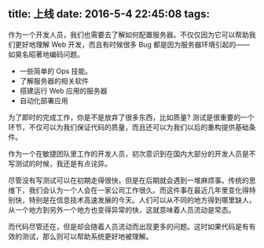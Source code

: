 title: 上线
date: 2016-5-4 22:45:08
tags:
---

作为一个开发人员，我们也需要去了解如何配置服务器。不仅仅因为它可以帮助我们更好地理解 Web 开发，而且有时候很多 Bug 都是因为服务器环境引起的——如臭名昭著地编码问题。

 - 一些简单的 Ops 技能。
 - 了解服务器的相关软件
 - 搭建运行 Web 应用的服务器
 - 自动化部署应用

为了即时的完成工作，你是不是放弃了很多东西，比如质量? 测试是很重要的一个环节，不仅可以为我们保证代码的质量，而且还可以为我们以后的重构提供基础条件。

作为一个在敏捷团队里工作的开发人员，初次意识到在国内大部分的开发人员是不写测试的时候，我还是有点诧异。

尽管没有写测试可以在初期走得很快，但是在后期就会遇到一堆麻烦事。传统的思维下，我们会认为一个人会在一家公司工作很久。而这件事在最近几年里变化得特别快，特别是在信息技术高速发展的今天。人们可以从不同的地方得到哪里缺人，从一个地方到另外一个地方也变得异常的快，这就意味着人员流动是常态。

而代码尽管还在，但是却会随着人员流动而出现更多的问题。这时如果代码是有有效的测试，那么则可以帮助系统更好地被理解。
